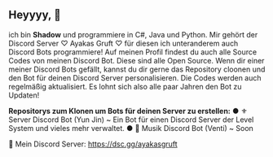 ## Heyyyy, 👋

ich bin **Shadow** und programmiere in C#, Java und Python. Mir gehört der Discord Server ♡ Ayakas Gruft ♡ für diesen ich unteranderem auch Discord Bots programmiere! 
Auf meinen Profil findest du auch alle Source Codes von meinen Discord Bot. Diese sind alle Open Source. Wenn dir einer meiner Discord Bots gefällt, kannst du dir gerne das Repository cloonen und den Bot für deinen Discord Server personalisieren. Die Codes werden auch regelmäßig aktualisiert. Es lohnt sich also alle paar Jahren den Bot zu Updaten! 

**Repositorys zum Klonen um Bots für deinen Server zu erstellen:**
● ⚜️ Server Discord Bot (Yun Jin)
       ~ Ein Bot für einen Discord Server der Level System und vieles mehr verwaltet.
● 💠 Musik Discord Bot (Venti)
       ~ Soon

💝 Mein Discord Server: https://dsc.gg/ayakasgruft
